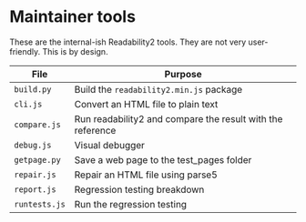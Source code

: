 Maintainer tools
===

These are the internal-ish Readability2 tools.
They are not very user-friendly. This is by design.

| File | Purpose
| --- | ---
| `build.py` | Build the `readability2.min.js` package
| `cli.js` | Convert an HTML file to plain text
| `compare.js` | Run readability2 and compare the result with the reference
| `debug.js` | Visual debugger
| `getpage.py` | Save a web page to the test_pages folder
| `repair.js` | Repair an HTML file using parse5
| `report.js` | Regression testing breakdown
| `runtests.js` | Run the regression testing
